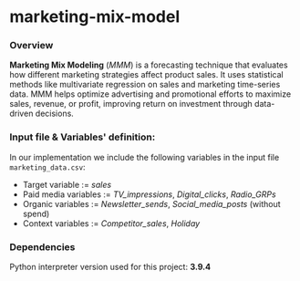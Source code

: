 # marketing-mix-model
### Overview
__Marketing Mix Modeling__ (_MMM_) is a forecasting technique that evaluates how different marketing strategies affect product sales. It uses statistical methods like multivariate regression on sales and marketing time-series data. MMM helps optimize advertising and promotional efforts to maximize sales, revenue, or profit, improving return on investment through data-driven decisions.

### Input file & Variables' definition:
In our implementation we include the following variables in the input file ```marketing_data.csv```:
- Target variable := _sales_
- Paid media variables := _TV_impressions_, _Digital_clicks_, _Radio_GRPs_
- Organic variables := _Newsletter_sends_, _Social_media_posts_ (without spend)
- Context variables := _Competitor_sales_, _Holiday_

### Dependencies
Python interpreter version used for this project: **3.9.4**
